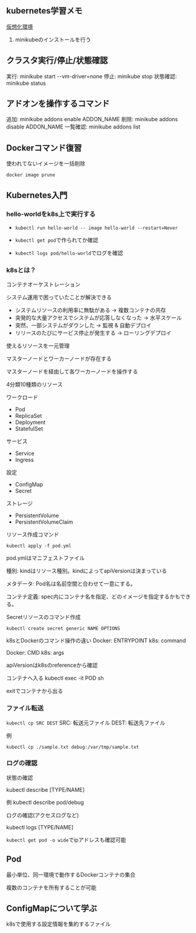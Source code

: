 ## kubernetes学習メモ


[仮想化環境](./out/%E3%82%B9%E3%82%AF%E3%83%AA%E3%83%BC%E3%83%B3%E3%82%B7%E3%83%A7%E3%83%83%E3%83%88%202023-02-04%2017.19.16.png)

1. minikubeのインストールを行う

## クラスタ実行/停止/状態確認

実行: minikube start --vm-driver=none
停止: minikube stop
状態確認: minikube status

## アドオンを操作するコマンド

追加: minikube addons enable ADDON_NAME
削除: minikube addons disable ADDON_NAME
一覧確認: minikube addons list

## Dockerコマンド復習
使われてないイメージを一括削除

`docker image prune`

## Kubernetes入門

### hello-worldをk8s上で実行する

- `kubectl run hello-world --
image hello-world --restart=Never`

- `kubectl get pod`で作られてか確認

- `kubectl logs pod/hello-world`でログを確認

### k8sとは？
コンテナオーケストレーション

システム運用で困っていたことが解決できる

- システムリソースの利用率に無駄がある → 複数コンテナの共存
- 突発的な大量アクセスでシステムが応答しなくなった → 水平スケール
- 突然、一部システムがダウンした → 監視 & 自動デプロイ
- リリースのたびにサービス停止が発生する → ローリングデプロイ

使えるリソースを一元管理

マスターノードとワーカーノードが存在する

マスターノードを経由して各ワーカーノードを操作する

4分類10種類のリソース

ワークロード
 - Pod
 - ReplicaSet
 - Deployment
 - StatefulSet

サービス
 - Service
 - Ingress

設定
 - ConfigMap
 - Secret

ストレージ
 - PersistentVolume
 - PersistentVolumeClaim

リソース作成コマンド

`kubectl apply -f pod.yml`

pod.ymlはマニフェストファイル

種別: kindはリソース種別。kindによってapiVersionは決まっている

メタデータ: Pod名は名前空間と合わせて一意にする。

コンテナ定義: spec内にコンテナ名を指定、どのイメージを指定するかもできる。

Secretリソースのコマンド作成

`kubectl create secret generic NAME OPTIONS`

k8sとDockerのコマンド操作の違い
Docker: ENTRYPOINT
k8s: command

Docker: CMD
k8s: args

apiVersionはk8sのreferenceから確認

コンテナへ入る
kubectl exec -it POD sh

exitでコンテナから出る

### ファイル転送

`kubectl cp SRC DEST`
SRC: 転送元ファイル
DEST: 転送先ファイル

例

`kubectl cp ./sample.txt debug:/var/tmp/sample.txt`

### ログの確認

状態の確認

kubectl describe [TYPE/NAME]

例
kubectl describe pod/debug

ログの確認(アクセスログなど)

kubectl logs [TYPE/NAME]

`kubectl get pod -o wide`でipアドレスも確認可能

## Pod
最小単位、同一環境で動作するDockerコンテナの集合

複数のコンテナを所有することが可能


## ConfigMapについて学ぶ

k8sで使用する設定情報を集約するファイル


